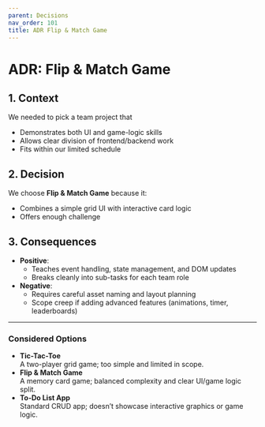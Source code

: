 ```yaml
---
parent: Decisions
nav_order: 101
title: ADR Flip & Match Game
---
```


# ADR: Flip & Match Game

## 1. Context

We needed to pick a team project that

- Demonstrates both UI and game-logic skills
- Allows clear division of frontend/backend work
- Fits within our limited schedule

## 2. Decision

We choose **Flip & Match Game** because it:

- Combines a simple grid UI with interactive card logic
- Offers enough challenge

## 3. Consequences

- **Positive**:
  - Teaches event handling, state management, and DOM updates
  - Breaks cleanly into sub-tasks for each team role
- **Negative**:
  - Requires careful asset naming and layout planning
  - Scope creep if adding advanced features (animations, timer, leaderboards)

---

### Considered Options

- **Tic-Tac-Toe**  
  A two-player grid game; too simple and limited in scope.
- **Flip & Match Game**  
  A memory card game; balanced complexity and clear UI/game logic split.
- **To-Do List App**  
  Standard CRUD app; doesn’t showcase interactive graphics or game logic.
